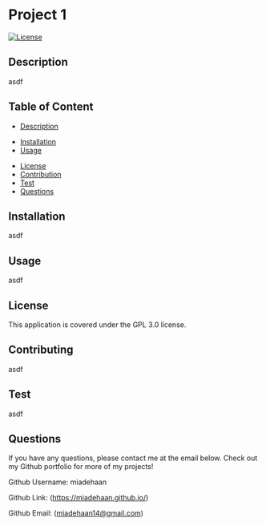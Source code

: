 # Project 1

[![License](https://img.shields.io/badge/License-Apache%202.0-blue.svg)](https://opensource.org/licenses/Apache-2.0)




## Description 
asdf

## Table of Content
- [Description](#Description)
* [Installation](#Installation)
* [Usage](#Usage)
- [License](#License)
- [Contribution](#Contribution)
- [Test](#Test)
- [Questions](#Questions)


## Installation
asdf
    
## Usage
asdf
    
## License
This application is covered under the GPL 3.0 license.
    
## Contributing
asdf
    
## Test
asdf
    
## Questions
If you have any questions, please contact me at the email below. Check out my Github portfolio for more of my projects!

Github Username: miadehaan

Github Link: (https://miadehaan.github.io/)

Github Email: (miadehaan14@gmail.com)

